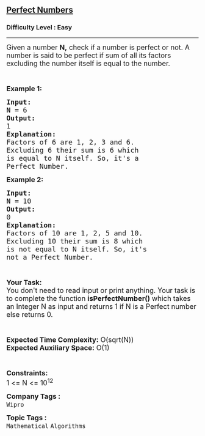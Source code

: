 <h2><a href="https://practice.geeksforgeeks.org/problems/perfect-numbers3207/1?page=1&status[]=unsolved&category[]=Mathematical&sortBy=submissions">Perfect Numbers</a></h2><h3>Difficulty Level : Easy</h3><hr><div class="problems_problem_content__Xm_eO"><p><span style="font-size:18px">Given&nbsp;a number <strong>N,</strong> check if a number is perfect or not. A number is said to be perfect if sum of all its factors excluding the number itself is equal to the number.</span></p>

<p>&nbsp;</p>

<p><span style="font-size:18px"><strong>Example 1:</strong></span></p>

<pre><span style="font-size:18px"><strong>Input:</strong></span>
<span style="font-size:18px"><strong>N = </strong>6</span>
<span style="font-size:18px"><strong>Output:</strong></span>
<span style="font-size:18px">1 </span>
<span style="font-size:18px"><strong>Explanation:</strong></span>
<span style="font-size:18px">Factors of 6 are 1, 2, 3 and 6.
Excluding 6 their sum is 6 which
is equal to N itself. So, it's a
Perfect Number.</span></pre>

<p><span style="font-size:18px"><strong>Example 2:</strong></span></p>

<pre><span style="font-size:18px"><strong>Input:</strong></span>
<span style="font-size:18px"><strong>N = </strong>10</span>
<span style="font-size:18px"><strong>Output:</strong></span>
<span style="font-size:18px">0</span>
<span style="font-size:18px"><strong>Explanation:</strong></span>
<span style="font-size:18px">Factors of 10 are 1, 2, 5 and 10.
Excluding 10 their sum is 8 which
is not equal to N itself. So, it's
not a Perfect Number.</span></pre>

<p>&nbsp;</p>

<p><span style="font-size:18px"><strong>Your Task:</strong><br>
You don't need to read input or print anything. Your task is to complete the function <strong>isPerfectNumber()</strong> which takes an Integer N as input and returns 1 if N is a Perfect number else returns 0.</span></p>

<p>&nbsp;</p>

<p><span style="font-size:18px"><strong>Expected Time Complexity:</strong> O(sqrt(N))<br>
<strong>Expected Auxiliary Space:</strong> O(1)</span></p>

<p>&nbsp;</p>

<p><span style="font-size:18px"><strong>Constraints:</strong></span><br>
<span style="font-size:18px">1 &lt;= N &lt;= 10<sup>12</sup></span></p>
</div><p><span style=font-size:18px><strong>Company Tags : </strong><br><code>Wipro</code>&nbsp;<br><p><span style=font-size:18px><strong>Topic Tags : </strong><br><code>Mathematical</code>&nbsp;<code>Algorithms</code>&nbsp;